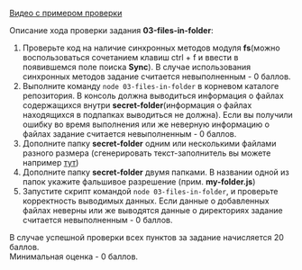 [Видео с примером проверки](https://www.youtube.com/watch?v=fMJ4zE1DnD8)

Описание хода проверки задания **03-files-in-folder**:

1. Проверьте код на наличие синхронных методов модуля **fs**(можно воспользоваться сочетанием клавиш ctrl + f и ввести в появившемся поле поиска **Sync**). В случае использования синхронных методов задание считается невыполненным - 0 баллов.
2. Выполните команду ```node 03-files-in-folder``` в корневом каталоге репозитория. В консоль должна выводиться информация о файлах содержащихся внутри **secret-folder**(информация о файлах находящихся в подпапках выводиться не должна). Если вы получили ошибку во время выполнения или же неверную информацию о файлах задание считается невыполненным - 0 баллов.
3. Дополните папку **secret-folder** одним или несколькими файлами разного размера (сгенерировать текст-заполнитель вы можете например [тут](https://ru.lipsum.com/))
4. Дополните папку **secret-folder** двумя папками. В названии одной из папок укажите фальшивое разрешение (прим. **my-folder.js**)
5. Запустите скрипт командой ```node 03-files-in-folder```, и проверьте корректность выводимых данных. Если данные о добавленных файлах неверны или же выводятся данные о директориях задание считается невыполненным - 0 баллов.

В случае успешной проверки всех пунктов за задание начисляется 20 баллов.  
Минимальная оценка - 0 баллов.